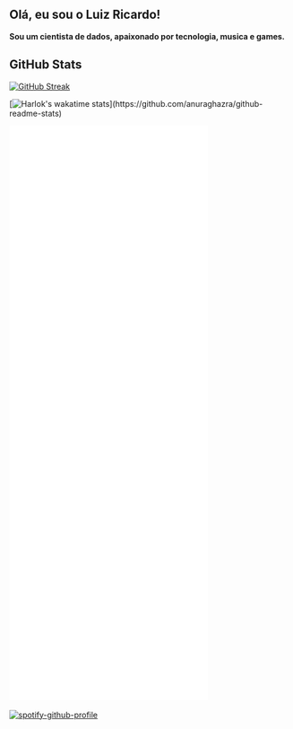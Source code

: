 ## Olá, eu sou o Luiz Ricardo!

**Sou um cientista de dados, apaixonado por tecnologia, musica e games.**


## GitHub Stats
[![GitHub Streak](https://streak-stats.demolab.com/?user=rickluizms&theme=bear&background=000&border=30A3DC&dates=FFF)](https://git.io/streak-stats)

[![Harlok's wakatime stats](https://github-readme-stats.vercel.app/api/wakatime?username=rickluizms&layout=compact&bg_color=000&border_color=30A3DC&title_color=E94D5F&text_color=FFF&hide=Ezhil,CLASS,GDScript3,ActionScript,GDScript,Other,Properties,Text,INI,TSQL,Bash,Assembly,Batchfile,Objective-C,ActionScript-3,Groovy,Prolog,Kotlin,)](https://github.com/anuraghazra/github-readme-stats)

![Metrics](/github-metrics.svg)

[![spotify-github-profile](https://spotify-github-profile.vercel.app/api/view?uid=4w68utime0mqjucmkpp4so7wu&cover_image=true&theme=novatorem&show_offline=false&background_color=121212&interchange=false&bar_color=53b14f&bar_color_cover=false)](https://github.com/kittinan/spotify-github-profile)






  

  
